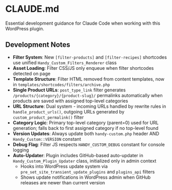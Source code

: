 # CLAUDE.md

Essential development guidance for Claude Code when working with this WordPress plugin.

## Development Notes

- **Filter System**: New `[filter-products]` and `[filter-recipes]` shortcodes use unified `Handy_Custom_Filters_Renderer` class
- **Asset Loading**: Filter CSS/JS only enqueue when filter shortcodes detected on page
- **Template Structure**: Filter HTML removed from content templates, now in `templates/shortcodes/filters/archive.php`
- **Single Product URLs**: `post_type_link` filter generates `/products/{category}/{product-slug}/` permalinks automatically when products are saved with assigned top-level categories
- **URL Structure**: Dual system - incoming URLs handled by rewrite rules in `handle_product_urls()`, outgoing URLs generated by `custom_product_permalink()` filter
- **Category Logic**: Primary top-level category (parent=0) used for URL generation; falls back to first assigned category if no top-level found
- **Version Updates**: Always update both `handy-custom.php` header AND `Handy_Custom::VERSION` constant
- **Debug Flag**: Filter JS respects `HANDY_CUSTOM_DEBUG` constant for console logging
- **Auto-Updater**: Plugin includes GitHub-based auto-updater in `Handy_Custom_Plugin_Updater` class, initialized only in admin context
  - Hooks into WordPress update system via `pre_set_site_transient_update_plugins` and `plugins_api` filters
  - Shows update notifications in WordPress admin when GitHub releases are newer than current version